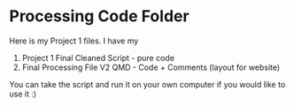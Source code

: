 # Processing Code Folder

Here is my Project 1 files. I have my 
1) Project 1 Final Cleaned Script - pure code
2) Final Processing File V2 QMD - Code + Comments (layout for website)

You can take the script and run it on your own computer if you would like to use it :)
